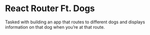 # React Router Ft. Dogs

Tasked with building an app that routes to different dogs and displays information on that dog when you’re at that route.

